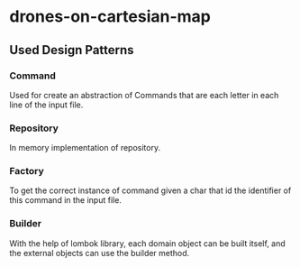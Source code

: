 # drones-on-cartesian-map

## Used Design Patterns

### Command
 
 Used for create an abstraction of Commands that are each letter in each line of the input file.
 
### Repository 

In memory implementation of repository.


### Factory

To get the correct instance of command given a char that id the identifier of this command in the input file.


### Builder

With the help of lombok library, each domain object can be built itself, and the external objects can use the builder method. 

